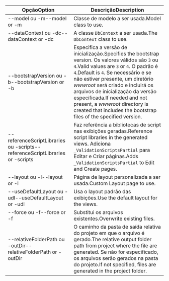 <!-- Options common to Razor Pages and Controller -->
| <span data-ttu-id="23a95-101">Opção</span><span class="sxs-lookup"><span data-stu-id="23a95-101">Option</span></span>               | <span data-ttu-id="23a95-102">Descrição</span><span class="sxs-lookup"><span data-stu-id="23a95-102">Description</span></span>|
| ----------------- | ------------ |
| <span data-ttu-id="23a95-103">--model ou -m</span><span class="sxs-lookup"><span data-stu-id="23a95-103">--model or -m</span></span>  | <span data-ttu-id="23a95-104">Classe de modelo a ser usada.</span><span class="sxs-lookup"><span data-stu-id="23a95-104">Model class to use.</span></span> |
| <span data-ttu-id="23a95-105">--dataContext ou -dc</span><span class="sxs-lookup"><span data-stu-id="23a95-105">--dataContext or -dc</span></span>  | <span data-ttu-id="23a95-106">A classe `DbContext` a ser usada.</span><span class="sxs-lookup"><span data-stu-id="23a95-106">The `DbContext` class to use.</span></span> |
| <span data-ttu-id="23a95-107">--bootstrapVersion ou -b</span><span class="sxs-lookup"><span data-stu-id="23a95-107">--bootstrapVersion or -b</span></span>  | <span data-ttu-id="23a95-108">Especifica a versão de inicialização.</span><span class="sxs-lookup"><span data-stu-id="23a95-108">Specifies the bootstrap version.</span></span> <span data-ttu-id="23a95-109">Os valores válidos são `3` ou `4`.</span><span class="sxs-lookup"><span data-stu-id="23a95-109">Valid values are `3` or `4`.</span></span> <span data-ttu-id="23a95-110">O padrão é `4`.</span><span class="sxs-lookup"><span data-stu-id="23a95-110">Default is `4`.</span></span> <span data-ttu-id="23a95-111">Se necessário e se não estiver presente, um diretório *wwwroot* será criado e incluirá os arquivos de inicialização da versão especificada.</span><span class="sxs-lookup"><span data-stu-id="23a95-111">If needed and not present, a *wwwroot* directory is created that includes the bootstrap files of the specified version.</span></span> |
| <span data-ttu-id="23a95-112">--referenceScriptLibraries ou -scripts</span><span class="sxs-lookup"><span data-stu-id="23a95-112">--referenceScriptLibraries or -scripts</span></span> |  <span data-ttu-id="23a95-113">Faz referência a bibliotecas de script nas exibições geradas.</span><span class="sxs-lookup"><span data-stu-id="23a95-113">Reference script libraries in the generated views.</span></span> <span data-ttu-id="23a95-114">Adiciona `_ValidationScriptsPartial` para Editar e Criar páginas.</span><span class="sxs-lookup"><span data-stu-id="23a95-114">Adds `_ValidationScriptsPartial` to Edit and Create pages.</span></span> |
| <span data-ttu-id="23a95-115">--layout ou -l</span><span class="sxs-lookup"><span data-stu-id="23a95-115">--layout or -l</span></span> | <span data-ttu-id="23a95-116">Página de layout personalizada a ser usada.</span><span class="sxs-lookup"><span data-stu-id="23a95-116">Custom Layout page to use.</span></span> |
| <span data-ttu-id="23a95-117">--useDefaultLayout ou -udl</span><span class="sxs-lookup"><span data-stu-id="23a95-117">--useDefaultLayout or -udl</span></span> | <span data-ttu-id="23a95-118">Usa o layout padrão das exibições.</span><span class="sxs-lookup"><span data-stu-id="23a95-118">Use the default layout for the views.</span></span> |
| <span data-ttu-id="23a95-119">--force ou -f</span><span class="sxs-lookup"><span data-stu-id="23a95-119">--force or -f</span></span> | <span data-ttu-id="23a95-120">Substitui os arquivos existentes.</span><span class="sxs-lookup"><span data-stu-id="23a95-120">Overwrite existing files.</span></span> |
| <span data-ttu-id="23a95-121">--relativeFolderPath ou -outDir</span><span class="sxs-lookup"><span data-stu-id="23a95-121">--relativeFolderPath or -outDir</span></span> | <span data-ttu-id="23a95-122">O caminho da pasta de saída relativa do projeto em que o arquivo é gerado.</span><span class="sxs-lookup"><span data-stu-id="23a95-122">The relative output folder path from project where the file are generated.</span></span> <span data-ttu-id="23a95-123">Se não for especificado, os arquivos serão gerados na pasta do projeto.</span><span class="sxs-lookup"><span data-stu-id="23a95-123">If not specified, files are generated in the project folder.</span></span> |